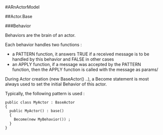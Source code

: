 #ARnActorModel

##Actor.Base

###Behavior

Behaviors are the brain of an actor.

Each behavior handles two functions :

  - a PATTERN function, it answers TRUE if a received message is to be handled by this behavior and FALSE in other cases
  - an APPLY function, if a message was accepted by the PATTERN function, then the APPLY function is called with the message as params/
  
During Actor creation (new BaseActor() ..), a Become statement is most always used to set the initial Behavior of this actor.

Typically, the following pattern is used :

    public class MyActor : BaseActor
    {
      public MyActor() : base()
      {
        Become(new MyBehavior()) ;
      }
    }

